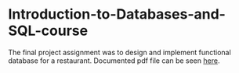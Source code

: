 # Introduction-to-Databases-and-SQL-course
The final project assignment was to design and implement functional database for a restaurant. Documented pdf file can be seen [here](https://github.com/greg282/Introduction-to-Databases-and-SQL-course/blob/main/Restaurant_project_documentation.pdf).
